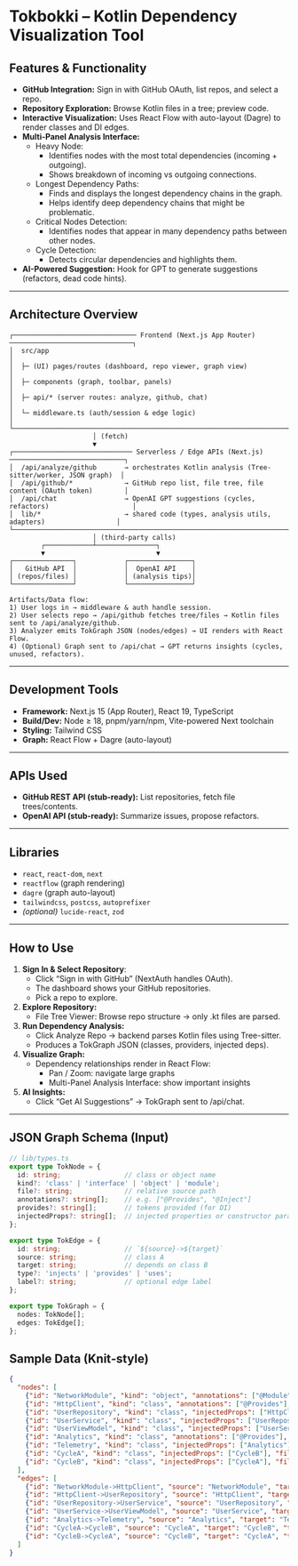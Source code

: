 # Tokbokki – Kotlin Dependency Visualization Tool

## Features & Functionality
- **GitHub Integration:** Sign in with GitHub OAuth, list repos, and select a repo.  
- **Repository Exploration:** Browse Kotlin files in a tree; preview code.  
- **Interactive Visualization:** Uses React Flow with auto-layout (Dagre) to render classes and DI edges.  
- **Multi-Panel Analysis Interface:**
  - Heavy Node:
    - Identifies nodes with the most total dependencies (incoming + outgoing).
    - Shows breakdown of incoming vs outgoing connections.
  - Longest Dependency Paths:
    - Finds and displays the longest dependency chains in the graph.
    - Helps identify deep dependency chains that might be problematic.
  - Critical Nodes Detection:
    - Identifies nodes that appear in many dependency paths between other nodes.
  - Cycle Detection:
    - Detects circular dependencies and highlights them. 
- **AI-Powered Suggestion:** Hook for GPT to generate suggestions (refactors, dead code hints).  

---
## Architecture Overview
```text
┌─────────────────────────────── Frontend (Next.js App Router) ───────────────────────────────┐
│  src/app                                                                                    │
│  ├─ (UI) pages/routes (dashboard, repo viewer, graph view)                                  │
│  ├─ components (graph, toolbar, panels)                                                     │
│  ├─ api/* (server routes: analyze, github, chat)                                            │
│  └─ middleware.ts (auth/session & edge logic)                                               │
└─────────────────────────────────────────────────────────────────────────────────────────────┘
                     │ (fetch)
                     ▼
┌────────────────────────────── Serverless / Edge APIs (Next.js) ─────────────────────────────┐
│  /api/analyze/github       → orchestrates Kotlin analysis (Tree-sitter/worker, JSON graph)  │
│  /api/github/*             → GitHub repo list, file tree, file content (OAuth token)        │
│  /api/chat                 → OpenAI GPT suggestions (cycles, refactors)                     │
│  lib/*                     → shared code (types, analysis utils, adapters)                  │
└─────────────────────────────────────────────────────────────────────────────────────────────┘
                     │ (third-party calls)
        ┌────────────┴───────────────┐
        ▼                            ▼
┌───────────────┐            ┌────────────────┐
│   GitHub API  │            │  OpenAI API    │
│ (repos/files) │            │ (analysis tips)│
└───────────────┘            └────────────────┘

Artifacts/Data flow:
1) User logs in → middleware & auth handle session.
2) User selects repo → /api/github fetches tree/files → Kotlin files sent to /api/analyze/github.
3) Analyzer emits TokGraph JSON (nodes/edges) → UI renders with React Flow.
4) (Optional) Graph sent to /api/chat → GPT returns insights (cycles, unused, refactors).
```
---

## Development Tools
- **Framework:** Next.js 15 (App Router), React 19, TypeScript  
- **Build/Dev:** Node ≥ 18, pnpm/yarn/npm, Vite-powered Next toolchain  
- **Styling:** Tailwind CSS  
- **Graph:** React Flow + Dagre (auto-layout)  

---

## APIs Used
- **GitHub REST API (stub-ready):** List repositories, fetch file trees/contents.  
- **OpenAI API (stub-ready):** Summarize issues, propose refactors.  
 

---

## Libraries
- `react`, `react-dom`, `next`  
- `reactflow` (graph rendering)  
- `dagre` (graph auto-layout)  
- `tailwindcss`, `postcss`, `autoprefixer`  
- *(optional)* `lucide-react`, `zod`  

---
## How to Use 

1. **Sign In & Select Repository**:  
   - Click “Sign in with GitHub” (NextAuth handles OAuth).
   - The dashboard shows your GitHub repositories.
   - Pick a repo to explore.
2. **Explore Repository:**
   - File Tree Viewer: Browse repo structure → only .kt files are parsed.
3. **Run Dependency Analysis:**
   - Click Analyze Repo → backend parses Kotlin files using Tree-sitter.
   - Produces a TokGraph JSON (classes, providers, injected deps).
4. **Visualize Graph:**
   - Dependency relationships render in React Flow:
     - Pan / Zoom: navigate large graphs
     - Multi-Panel Analysis Interface: show important insights
5. **AI Insights:**
      - Click “Get AI Suggestions” → TokGraph sent to /api/chat.
---

## JSON Graph Schema (Input)

```ts
// lib/types.ts
export type TokNode = {
  id: string;                // class or object name
  kind?: 'class' | 'interface' | 'object' | 'module';
  file?: string;             // relative source path
  annotations?: string[];    // e.g. ["@Provides", "@Inject"]
  provides?: string[];       // tokens provided (for DI)
  injectedProps?: string[];  // injected properties or constructor params
};

export type TokEdge = {
  id: string;                // `${source}->${target}`
  source: string;            // class A
  target: string;            // depends on class B
  type?: 'injects' | 'provides' | 'uses';
  label?: string;            // optional edge label
};

export type TokGraph = {
  nodes: TokNode[];
  edges: TokEdge[];
};
```
## Sample Data (Knit‑style)
```json
{
  "nodes": [
    {"id": "NetworkModule", "kind": "object", "annotations": ["@Module"], "provides": ["HttpClient"]},
    {"id": "HttpClient", "kind": "class", "annotations": ["@Provides"], "file": "di/NetworkModule.kt"},
    {"id": "UserRepository", "kind": "class", "injectedProps": ["HttpClient"], "file": "data/UserRepository.kt"},
    {"id": "UserService", "kind": "class", "injectedProps": ["UserRepository"], "file": "domain/UserService.kt"},
    {"id": "UserViewModel", "kind": "class", "injectedProps": ["UserService"], "file": "ui/UserViewModel.kt"},
    {"id": "Analytics", "kind": "class", "annotations": ["@Provides"], "file": "di/Analytics.kt"},
    {"id": "Telemetry", "kind": "class", "injectedProps": ["Analytics"], "file": "infra/Telemetry.kt"},
    {"id": "CycleA", "kind": "class", "injectedProps": ["CycleB"], "file": "weird/CycleA.kt"},
    {"id": "CycleB", "kind": "class", "injectedProps": ["CycleA"], "file": "weird/CycleB.kt"}
  ],
  "edges": [
    {"id": "NetworkModule->HttpClient", "source": "NetworkModule", "target": "HttpClient", "type": "provides"},
    {"id": "HttpClient->UserRepository", "source": "HttpClient", "target": "UserRepository", "type": "uses"},
    {"id": "UserRepository->UserService", "source": "UserRepository", "target": "UserService", "type": "injects"},
    {"id": "UserService->UserViewModel", "source": "UserService", "target": "UserViewModel", "type": "injects"},
    {"id": "Analytics->Telemetry", "source": "Analytics", "target": "Telemetry", "type": "provides"},
    {"id": "CycleA->CycleB", "source": "CycleA", "target": "CycleB", "type": "injects"},
    {"id": "CycleB->CycleA", "source": "CycleB", "target": "CycleA", "type": "injects"}
  ]
}
```


